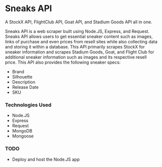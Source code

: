 # Sneaks API
A StockX API, FlightClub API, Goat API, and Stadium Goods API all in one.

Sneaks API is a web scraper built using Node.JS, Express, and Request. Sneaks API allows users to get essential sneaker content such as images, links of purchase and even prices from resell sites while also collecting data and storing it within a database. This API primarily scrapes StockX for sneaker information and scrapes Stadium Goods, Goat, and Flight Club for additional sneaker information such as images and its respective resell price. This API also provides the following sneaker specs:

  - Brand
  - Silhouette
  - Description
  - Release Date
  - SKU
  
 

### Technologies Used
  - Node.JS
  - Express
  - Request
  - MongoDB
  - Mongoose
  
### TODO
  - Deploy and host the Node.JS app
  
